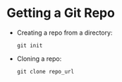 # Getting a Git Repo

-   Creating a repo from a directory:
    
        git init
-   Cloning a repo:
    
        git clone repo_url
